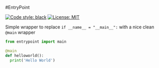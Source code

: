 #EntryPoint

[![Code style: black](https://img.shields.io/badge/code%20style-black-000000.svg)](https://github.com/psf/black)
[![License: MIT](https://img.shields.io/badge/License-MIT-yellow.svg)](https://opensource.org/licenses/MIT)

Simple wrapper to replace `if __name__ = "__main__":` with a nice clean `@main` wrapper

```python
from entrypoint import main

@main
def helloworld():
  print('Hello World')

```
